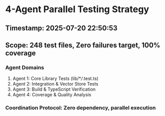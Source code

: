 # 4-Agent Parallel Testing Strategy

## Timestamp: 2025-07-20 22:50:53

## Scope: 248 test files, Zero failures target, 100% coverage

### Agent Domains

1. Agent 1: Core Library Tests (lib/\*_/_.test.ts)
2. Agent 2: Integration & Vector Store Tests
3. Agent 3: Build & TypeScript Verification
4. Agent 4: Coverage & Quality Analysis

### Coordination Protocol: Zero dependency, parallel execution
